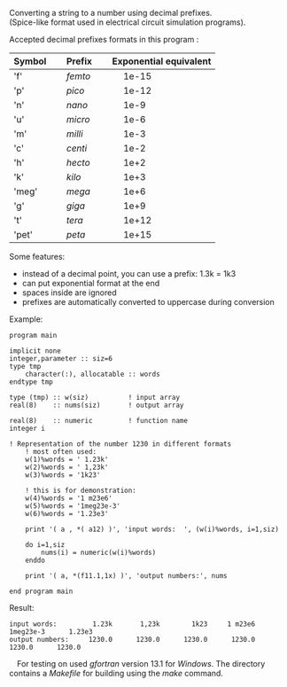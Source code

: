 Converting a string to a number using decimal prefixes.  
(Spice-like format used in electrical circuit simulation programs).

Accepted decimal prefixes formats in this program :  
 
| Symbol | &emsp; Prefix &emsp; | Exponential equivalent |
|:-      | :-                   | :-           |
| 'f'    | &emsp; _femto_       | &emsp; 1e-15 |
| 'p'    | &emsp; _pico_        | &emsp; 1e-12 |
| 'n'    | &emsp; _nano_        | &emsp; 1e-9  |
| 'u'    | &emsp; _micro_       | &emsp; 1e-6  |
| 'm'    | &emsp; _milli_       | &emsp; 1e-3  |
| 'c'    | &emsp; _centi_       | &emsp; 1e-2  |
| 'h'    | &emsp; _hecto_       | &emsp; 1e+2  |
| 'k'    | &emsp; _kilo_        | &emsp; 1e+3  |
| 'meg'  | &emsp; _mega_        | &emsp; 1e+6  |
| 'g'    | &emsp; _giga_        | &emsp; 1e+9  |
| 't'    | &emsp; _tera_        | &emsp; 1e+12 |
| 'pet'  | &emsp; _peta_        | &emsp; 1e+15 |

 Some features:  
 - instead of a decimal point, you can use a prefix: 1.3k = 1k3  
 - can put exponential format at the end  
 - spaces inside are ignored  
 - prefixes are automatically converted to uppercase during conversion  

Example:  

```
program main

implicit none
integer,parameter :: siz=6
type tmp
    character(:), allocatable :: words
endtype tmp

type (tmp) :: w(siz)          ! input array
real(8)    :: nums(siz)       ! output array

real(8)    :: numeric         ! function name
integer i

! Representation of the number 1230 in different formats  
    ! most often used:
    w(1)%words = ' 1.23k'  
    w(2)%words = ' 1,23k'
    w(3)%words = '1k23'
    
    ! this is for demonstration:
    w(4)%words = '1 m23e6'    
    w(5)%words = '1meg23e-3'  
    w(6)%words = '1.23e3'

    print '( a , *( a12) )', 'input words:  ', (w(i)%words, i=1,siz)

    do i=1,siz  
        nums(i) = numeric(w(i)%words)
    enddo
    
    print '( a, *(f11.1,1x) )', 'output numbers:', nums

end program main
```

Result:  
```
input words:         1.23k       1,23k        1k23     1 m23e6   1meg23e-3      1.23e3
output numbers:     1230.0      1230.0      1230.0      1230.0      1230.0      1230.0
```


&emsp;For testing on used _gfortran_ version 13.1 for _Windows_. The directory contains a _Makefile_ for building using the _make_ command.